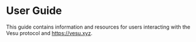 
# User Guide

This guide contains information and resources for users interacting with the Vesu protocol and https://vesu.xyz.